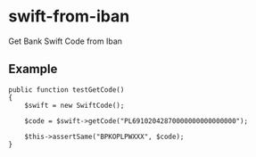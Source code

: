 # swift-from-iban
Get Bank Swift Code from Iban

## Example

```
public function testGetCode()
{
    $swift = new SwiftCode();

    $code = $swift->getCode("PL69102042870000000000000000");

    $this->assertSame("BPKOPLPWXXX", $code);
}
```
